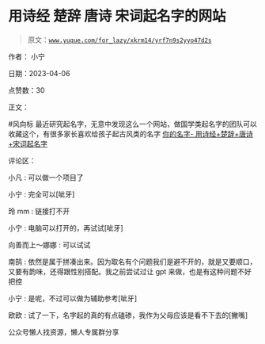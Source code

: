 # 用诗经 楚辞 唐诗 宋词起名字的网站

> 原文：[`www.yuque.com/for_lazy/xkrm14/yrf7n9s2yyo47d2s`](https://www.yuque.com/for_lazy/xkrm14/yrf7n9s2yyo47d2s)



作者： 小宁



日期：2023-04-06



点赞数：30

<ne-hole id="udd78495a" data-lake-id="udd78495a">

正文：



#风向标 最近研究起名字，无意中发现这么一个网站，做国学类起名字的团队可以收藏这个，有很多家长喜欢给孩子起古风类的名字 [你的名字- 用诗经+楚辞+唐诗+宋词起名字](http://xiaosang.net/gushi_namer/)

<ne-hole id="u2634ef96" data-lake-id="u2634ef96">

评论区：



小凡 : 可以做一个项目了



小宁 : 完全可以[呲牙]



玲 mm : 链接打不开



小宁 : 电脑可以打开的，再试试[呲牙]



向善而上～娜娜 : 可以试试



南鹄 : 依然是属于拼凑出来。因为取名有个问题我们是避不开的，就是又要顺口，又要有韵味，还得跟性别搭配。我之前尝试过让 gpt 来做，也是有这种问题不好把控



小宁 : 是呢，不过可以做为辅助参考[呲牙]



欧欧 : 试了一下，名字起的真的有点磕碜，我作为父母应该是看不下去的[撇嘴]

<ne-hole id="udf2b8d25" data-lake-id="udf2b8d25">

公众号懒人找资源，懒人专属群分享

</ne-hole></ne-hole></ne-hole>